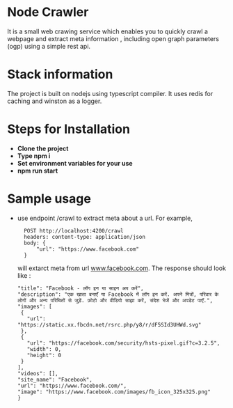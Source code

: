# **Node Crawler**
It is a small web crawing service which enables you to quickly crawl a webpage and extract meta information , including open graph parameters (ogp) using a simple rest api.

# **Stack information**
The project is built on nodejs using typescript compiler. It uses redis for caching and winston as a logger.

# **Steps for Installation**
* **Clone the project**
* **Type npm i**
* **Set environment variables for your use**
* **npm run start**

# **Sample usage**
* use endpoint /crawl to extract meta about a url. For example,
  ```
    POST http://localhost:4200/crawl
    headers: content-type: application/json
    body: {
        "url": "https://www.facebook.com"
    }
   ```
   will extarct meta from url www.facebook.com. The response should look like :
   ```{
  "title": "Facebook - लॉग इन या साइन अप करें",
  "description": "एक खाता बनाएँ या Facebook में लॉग इन करें. अपने मित्रों, परिवार के लोगों और अन्य परिचितों से जुड़ें. फ़ोटो और वीडियो साझा करें, संदेश भेजें और अपडेट पाएँ.",
  "images": [
    {
      "url": "https://static.xx.fbcdn.net/rsrc.php/y8/r/dF5SId3UHWd.svg"
    },
    {
      "url": "https://facebook.com/security/hsts-pixel.gif?c=3.2.5",
      "width": 0,
      "height": 0
    }
  ],
  "videos": [],
  "site_name": "Facebook",
  "url": "https://www.facebook.com/",
  "image": "https://www.facebook.com/images/fb_icon_325x325.png"
  }
